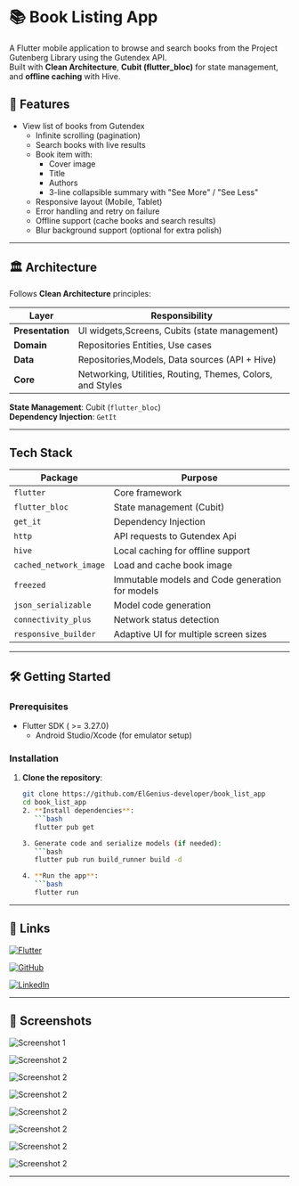 # 📚 Book Listing App

A Flutter mobile application to browse and search books from the Project Gutenberg Library using the Gutendex API.  
Built with **Clean Architecture**, **Cubit (flutter_bloc)** for state management, and **offline caching** with Hive.

## 🚀 Features

- View list of books from Gutendex
    - Infinite scrolling (pagination)
    - Search books with live results
    - Book item with:
        - Cover image
        - Title
        - Authors
        - 3-line collapsible summary with "See More" / "See Less"
    - Responsive layout (Mobile, Tablet)
    - Error handling and retry on failure
    - Offline support (cache books and search results)
    - Blur background support (optional for extra polish)

---

## 🏛 Architecture

Follows **Clean Architecture** principles:

| Layer            | Responsibility                                             |
|------------------|------------------------------------------------------------|
| **Presentation** | UI widgets,Screens, Cubits (state management)              |
| **Domain**       | Repositories Entities, Use cases                           |
| **Data**         | Repositories,Models, Data sources (API + Hive)             |
| **Core**         | Networking, Utilities, Routing, Themes, Colors, and Styles |

**State Management**: Cubit (`flutter_bloc`)  
**Dependency Injection**: `GetIt`

---

## Tech Stack

| Package                | Purpose                                         |
|------------------------|-------------------------------------------------|
| `flutter`              | Core framework                                  |
| `flutter_bloc`         | State management (Cubit)                        |
| `get_it`               | Dependency Injection                            |
| `http`                 | API requests to Gutendex Api                    |
| `hive`                 | Local caching for offline support               |
| `cached_network_image` | Load and cache book image                       |
| `freezed`              | Immutable models and Code generation for models |
| `json_serializable`    | Model code generation                           |
| `connectivity_plus`    | Network status detection                        |
| `responsive_builder`   | Adaptive UI for multiple screen sizes           |

---

## 🛠 Getting Started

### Prerequisites

- Flutter SDK ( >= 3.27.0)
    - Android Studio/Xcode (for emulator setup)

### Installation

1. **Clone the repository**:
   ```bash
   git clone https://github.com/ElGenius-developer/book_list_app
   cd book_list_app
   2. **Install dependencies**:
      ```bash
      flutter pub get

   3. Generate code and serialize models (if needed):
      ```bash
      flutter pub run build_runner build -d

   4. **Run the app**:
      ```bash
      flutter run

---

## 🙌 Links

[![Flutter](https://img.shields.io/badge/Flutter-02569B?style=for-the-badge&logo=flutter&logoColor=white)](https://flutter.dev/)

[![GitHub](https://img.shields.io/badge/GitHub-100000?style=for-the-badge&logo=github&logoColor=white)](https://github.com/ElGenius-developer)

[![LinkedIn](https://img.shields.io/badge/LinkedIn-0077B5?style=for-the-badge&logo=linkedin&logoColor=white)](https://www.linkedin.com/in/ahmed-developer)

---

## 📸 Screenshots

![Screenshot 1](https://github.com/ElGenius-developer/book_list_app/screen_shots/books_list.png?raw=true)

![Screenshot 2](https://github.com/ElGenius-developer/book_list_app/blob/main/screen_shots/loading.png?raw=true)

![Screenshot 2](https://github.com/ElGenius-developer/book_list_app/blob/main/screen_shots/book_details.png?raw=true)

![Screenshot 2](https://github.com/ElGenius-developer/book_list_app/blob/main/screen_shots/no_results.png?raw=true)

![Screenshot 2](https://github.com/ElGenius-developer/book_list_app/blob/main/screen_shots/result_with_full_summary.png?raw=true)

![Screenshot 2](https://github.com/ElGenius-developer/book_list_app/blob/main/screen_shots/result_with_loadmore.png?raw=true)

![Screenshot 2](https://github.com/ElGenius-developer/book_list_app/blob/main/screen_shots/search_result_on_mobile.png?raw=true)

![Screenshot 2](https://github.com/ElGenius-developer/book_list_app/blob/main/screen_shots/search_result_on_tablet.png?raw=true)

---